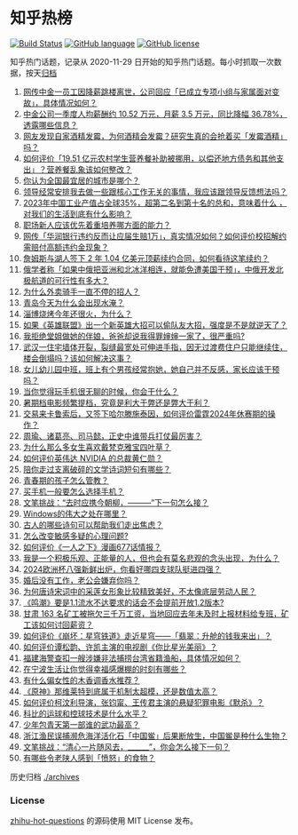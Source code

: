 # 知乎热榜
[![Build Status](https://github.com/ToWeLong/zhihu-hot-questions/workflows/CI/badge.svg)](https://github.com/ToWeLong/zhihu-hot-questions/actions)
[![GitHub language](https://img.shields.io/badge/language-golang-orange.svg)](https://golang.org/)
[![GitHub license](https://img.shields.io/github/license/ToWeLong/zhihu-hot-questions)](https://github.com/ToWeLong/zhihu-hot-questions/blob/main/LICENSE)

知乎热门话题，记录从 2020-11-29 日开始的知乎热门话题。每小时抓取一次数据，按天[归档](./archives)

<!-- BEGIN -->

1. [网传中金一员工因降薪跳楼离世，公司回应「已成立专项小组与家属面对变故」，具体情况如何？](https://www.zhihu.com/question/660619068)
1. [中金公司一季度人均薪酬约 10.52 万元，月薪 3.5 万元，同比降幅 36.78%，透露哪些信息？](https://www.zhihu.com/question/660654920)
1. [网友发现自家酒精发霉，为何酒精会发霉？研究生真的会抢着买「发霉酒精」吗？](https://www.zhihu.com/question/660555293)
1. [如何评价「19.51 亿元农村学生营养餐补助被挪用，以偿还地方债务和其他支出」？营养餐乱象该如何整改？](https://www.zhihu.com/question/660561614)
1. [你认为全国最宜居的城市是哪个？](https://www.zhihu.com/question/488808761)
1. [领导经常安排我去做一些跟核心工作无关的事情，我应该跟领导反馈想法吗？](https://www.zhihu.com/question/658821351)
1. [2023年中国工业产值占全球35%，超第二名到第十名的总和，意味着什么 ，对我们的生活到底有什么影响？](https://www.zhihu.com/question/660364897)
1. [职场新人应该优先着重培养哪方面的能力？](https://www.zhihu.com/question/658821501)
1. [网传「华润银行违约反而让应届生赔1万」，真实情况如何？如何评价校招解约需赔付高额违约金现象？](https://www.zhihu.com/question/660615025)
1. [詹姆斯与湖人签下 2 年 1.04 亿美元顶薪续约合同，如何看待这笔续约？](https://www.zhihu.com/question/660652243)
1. [俄学者称「如果中俄把亚洲和北冰洋相连，就能免遭美国干预」，中俄开发北极航道的可行性有多大？](https://www.zhihu.com/question/660596803)
1. [为什么外卖骑手一直不停的招人？](https://www.zhihu.com/question/600948842)
1. [青岛今天为什么会出现水淹？](https://www.zhihu.com/question/660501578)
1. [淄博烧烤今年还很火，为什么？](https://www.zhihu.com/question/653296411)
1. [如果《英雄联盟》出一个新英雄大招可以偷队友大招，强度是不是就逆天了？](https://www.zhihu.com/question/533452408)
1. [我拒绝堂姐做她的伴娘，爸爸却说我得罪婶婶一家了，很严重吗?](https://www.zhihu.com/question/660461066)
1. [武汉一住宅墙体开裂，裂缝最宽处可伸进手指，因无过渡费住户只能继续住，楼会倒塌吗？该如何解决这事？](https://www.zhihu.com/question/660500645)
1. [女儿幼儿园中班，班上有个男孩经常抱她，她自己并不反感，家长应该干预吗？](https://www.zhihu.com/question/657527874)
1. [当你觉得玩手机很无聊的时候，你会干什么？](https://www.zhihu.com/question/655360315)
1. [暑期档电影频繁提档，究竟是利大于弊还是弊大于利？](https://www.zhihu.com/question/660618087)
1. [交易来卡鲁索后，又签下哈尔滕施泰因，如何评价雷霆2024年休赛期的操作？](https://www.zhihu.com/question/660505953)
1. [周瑜、诸葛亮、司马懿，正史中谁带兵打仗最厉害？](https://www.zhihu.com/question/660107957)
1. [为什么那么多女生喜欢戴梵克雅宝四叶草？](https://www.zhihu.com/question/376792788)
1. [如何评价英伟达 NVIDIA 的总裁黄仁勋？](https://www.zhihu.com/question/576834374)
1. [陪你走过支离破碎的文学诗词短句有哪些？](https://www.zhihu.com/question/659895323)
1. [青春期的孩子怎么管教？](https://www.zhihu.com/question/660384681)
1. [买手机一般要怎么选择手机？](https://www.zhihu.com/question/660360802)
1. [文笔挑战：“去时应携今朝柳，———”下一句怎么接？](https://www.zhihu.com/question/660461671)
1. [Windows的伟大之处在哪里？](https://www.zhihu.com/question/42367761)
1. [古人的哪些诗句可以帮助我们走出焦虑？](https://www.zhihu.com/question/660519219)
1. [怎么改变敏感多疑的心理问题?](https://www.zhihu.com/question/660476057)
1. [如何评价《一人之下》漫画677话情报？](https://www.zhihu.com/question/660617196)
1. [我是一个积极乐观、正能量的人，但也会有莫名悲观的念头出现，为什么？](https://www.zhihu.com/question/660488942)
1. [2024欧洲杯八强新鲜出炉，你看好哪四支球队挺进四强？](https://www.zhihu.com/question/660597177)
1. [婚后没有工作，老公会嫌弃你吗？](https://www.zhihu.com/question/656751734)
1. [为何唐诗宋词中的采莲女形象比较精致美好，不太像底层劳动人民？](https://www.zhihu.com/question/451734699)
1. [《鸣潮》要是1.1流水不达要求的话会不会提前开放1.2版本?](https://www.zhihu.com/question/660382781)
1. [甘肃 163 名矿工被拖欠三千万工资，当地回应去年未及时上报材料给专班，矿工该如何讨回薪资？](https://www.zhihu.com/question/660561914)
1. [如何评价《崩坏：星穹铁道》走近星穹——「翡翠：升舱的钱我来出」？](https://www.zhihu.com/question/660607129)
1. [如何评价谭松韵、许凯主演的电视剧《你比星光美丽》？](https://www.zhihu.com/question/660530111)
1. [福建海警查扣一艘涉嫌非法捕捞台湾省籍渔船，具体情况如何？](https://www.zhihu.com/question/660616434)
1. [在宁波生活让你觉得幸福感爆棚的时刻有哪些？](https://www.zhihu.com/question/660443196)
1. [有什么偏女性的木香调香水推荐？](https://www.zhihu.com/question/658697713)
1. [《原神》那维莱特到底属于机制太超模，还是数值太高？](https://www.zhihu.com/question/660598732)
1. [如何评价柯汶利导演，张钧甯、王传君主演的悬疑犯罪电影《默杀》？](https://www.zhihu.com/question/660617589)
1. [科比的运球和控球技术是什么水平？](https://www.zhihu.com/question/65121766)
1. [少年包青天第一部谁的武功最高？](https://www.zhihu.com/question/283912691)
1. [浙江渔民误捕濒危海洋活化石「中国鲎」后果断放生，中国鲎是种什么生物？](https://www.zhihu.com/question/660595442)
1. [文笔挑战：“清心一片随风去，______”，你会怎么接下一句？](https://www.zhihu.com/question/660569574)
1. [有哪些令老陕人感到「愤怒」的食物？](https://www.zhihu.com/question/654368963)

<!-- END -->

历史归档 [./archives](./archives)


### License
[zhihu-hot-questions](https://github.com/towelong/zhihu-hot-questions) 的源码使用 MIT License 发布。